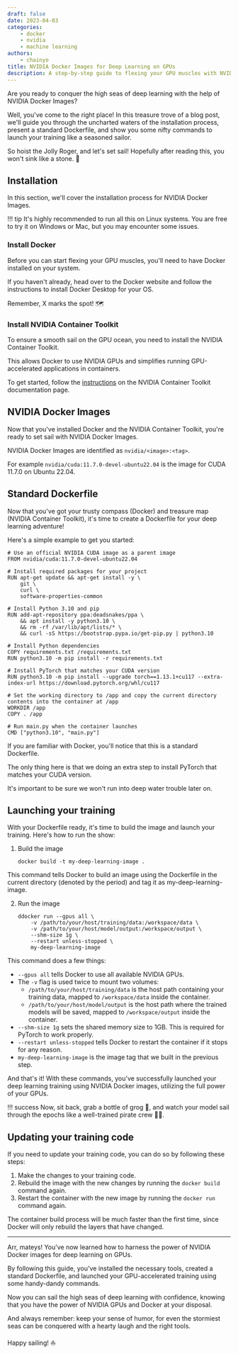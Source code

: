 ```yaml
---
draft: false
date: 2023-04-03
categories:
    - docker
    - nvidia
    - machine learning
authors:
    - chainyo
title: NVIDIA Docker Images for Deep Learning on GPUs
description: A step-by-step guide to flexing your GPU muscles with NVIDIA Docker Images!
---
```


Are you ready to conquer the high seas of deep learning with the help of NVIDIA Docker Images?

Well, you've come to the right place! In this treasure trove of a blog post, we'll guide you through the uncharted waters of the installation process, present a standard Dockerfile, and show you some nifty commands to launch your training like a seasoned sailor. 

So hoist the Jolly Roger, and let's set sail! Hopefully after reading this, you won't sink like a stone. 🛟

<!-- more -->

## Installation

In this section, we'll cover the installation process for NVIDIA Docker Images.

!!! tip
    It's highly recommended to run all this on Linux systems. You are free to try it on Windows or Mac, but you may encounter some issues.

### Install Docker

Before you can start flexing your GPU muscles, you'll need to have Docker installed on your system. 

If you haven't already, head over to the Docker website and follow the instructions to install Docker Desktop for your OS. 

Remember, X marks the spot! 🗺️

### Install NVIDIA Container Toolkit

To ensure a smooth sail on the GPU ocean, you need to install the NVIDIA Container Toolkit. 

This allows Docker to use NVIDIA GPUs and simplifies running GPU-accelerated applications in containers. 

To get started, follow the [instructions](https://docs.nvidia.com/datacenter/cloud-native/container-toolkit/install-guide.html#docker) on the NVIDIA Container Toolkit documentation page.

## NVIDIA Docker Images

Now that you've installed Docker and the NVIDIA Container Toolkit, you're ready to set sail with NVIDIA Docker Images.

NVIDIA Docker Images are identified as `nvidia/<image>:<tag>`.

For example `nvidia/cuda:11.7.0-devel-ubuntu22.04` is the image for CUDA 11.7.0 on Ubuntu 22.04.

## Standard Dockerfile

Now that you've got your trusty compass (Docker) and treasure map (NVIDIA Container Toolkit), it's time to create a Dockerfile for your deep learning adventure! 

Here's a simple example to get you started:

```
# Use an official NVIDIA CUDA image as a parent image
FROM nvidia/cuda:11.7.0-devel-ubuntu22.04

# Install required packages for your project
RUN apt-get update && apt-get install -y \
    git \
    curl \
    software-properties-common

# Install Python 3.10 and pip
RUN add-apt-repository ppa:deadsnakes/ppa \
    && apt install -y python3.10 \
    && rm -rf /var/lib/apt/lists/* \
    && curl -sS https://bootstrap.pypa.io/get-pip.py | python3.10

# Install Python dependencies
COPY requirements.txt /requirements.txt
RUN python3.10 -m pip install -r requirements.txt

# Install PyTorch that matches your CUDA version
RUN python3.10 -m pip install --upgrade torch==1.13.1+cu117 --extra-index-url https://download.pytorch.org/whl/cu117

# Set the working directory to /app and copy the current directory contents into the container at /app
WORKDIR /app
COPY . /app

# Run main.py when the container launches
CMD ["python3.10", "main.py"]
```

If you are familiar with Docker, you'll notice that this is a standard Dockerfile.

The only thing here is that we doing an extra step to install PyTorch that matches your CUDA version.

It's important to be sure we won't run into deep water trouble later on.

## Launching your training

With your Dockerfile ready, it's time to build the image and launch your training. Here's how to run the show:

1. Build the image

    ```
    docker build -t my-deep-learning-image .
    ```

This command tells Docker to build an image using the Dockerfile in the current directory (denoted by the period) and tag it as my-deep-learning-image.

2. Run the image

    ```
    ddocker run --gpus all \
        -v /path/to/your/host/training/data:/workspace/data \
        -v /path/to/your/host/model/output:/workspace/output \
        --shm-size 1g \
        --restart unless-stopped \
        my-deep-learning-image
    ```

This command does a few things:

* `--gpus all` tells Docker to use all available NVIDIA GPUs.
* The `-v` flag is used twice to mount two volumes:
    * `/path/to/your/host/training/data` is the host path containing your training data, mapped to `/workspace/data` inside the container.
    * `/path/to/your/host/model/output` is the host path where the trained models will be saved, mapped to `/workspace/output` inside the container.
* `--shm-size 1g` sets the shared memory size to 1GB. This is required for PyTorch to work properly.
* `--restart unless-stopped` tells Docker to restart the container if it stops for any reason.
* `my-deep-learning-image` is the image tag that we built in the previous step.

And that's it! With these commands, you've successfully launched your deep learning training using NVIDIA Docker images, utilizing the full power of your GPUs. 

!!! success
    Now, sit back, grab a bottle of grog 🍹, and watch your model sail through the epochs like a well-trained pirate crew 🏴‍☠️.

## Updating your training code

If you need to update your training code, you can do so by following these steps:

1. Make the changes to your training code.
2. Rebuild the image with the new changes by running the `docker build` command again.
3. Restart the container with the new image by running the `docker run` command again.

The container build process will be much faster than the first time, since Docker will only rebuild the layers that have changed.

---

Arr, mateys! You've now learned how to harness the power of NVIDIA Docker images for deep learning on GPUs. 

By following this guide, you've installed the necessary tools, created a standard Dockerfile, and launched your GPU-accelerated training using some handy-dandy commands. 

Now you can sail the high seas of deep learning with confidence, knowing that you have the power of NVIDIA GPUs and Docker at your disposal. 

And always remember: keep your sense of humor, for even the stormiest seas can be conquered with a hearty laugh and the right tools.

Happy sailing! ⛵
